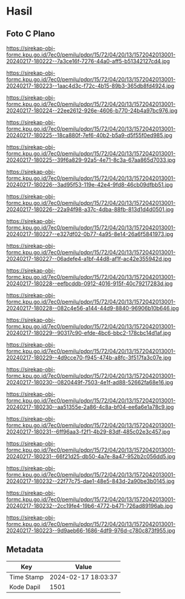 # Hasil

## Foto C Plano

https://sirekap-obj-formc.kpu.go.id/7ec0/pemilu/pdpr/15/72/04/20/13/1572042013001-20240217-180222--7a3ce16f-7276-44a0-aff5-b51342127cd4.jpg

https://sirekap-obj-formc.kpu.go.id/7ec0/pemilu/pdpr/15/72/04/20/13/1572042013001-20240217-180223--1aac4d3c-f72c-4b15-89b3-365db8fd4924.jpg

https://sirekap-obj-formc.kpu.go.id/7ec0/pemilu/pdpr/15/72/04/20/13/1572042013001-20240217-180224--22ee2612-926e-4606-b770-24b4a97bc976.jpg

https://sirekap-obj-formc.kpu.go.id/7ec0/pemilu/pdpr/15/72/04/20/13/1572042013001-20240217-180225--18ca880f-7ef6-40b2-b5a9-d5f55f0ed985.jpg

https://sirekap-obj-formc.kpu.go.id/7ec0/pemilu/pdpr/15/72/04/20/13/1572042013001-20240217-180225--39f6a829-92a5-4e71-8c3a-67aa865d7033.jpg

https://sirekap-obj-formc.kpu.go.id/7ec0/pemilu/pdpr/15/72/04/20/13/1572042013001-20240217-180226--3ad95f53-119e-42e4-9fd8-46cb09dfbb51.jpg

https://sirekap-obj-formc.kpu.go.id/7ec0/pemilu/pdpr/15/72/04/20/13/1572042013001-20240217-180226--22a94f98-a37c-4dba-88fb-813d1d4d0501.jpg

https://sirekap-obj-formc.kpu.go.id/7ec0/pemilu/pdpr/15/72/04/20/13/1572042013001-20240217-180227--e327df02-0b77-4a95-8e14-26a6f5841973.jpg

https://sirekap-obj-formc.kpu.go.id/7ec0/pemilu/pdpr/15/72/04/20/13/1572042013001-20240217-180227--06adefe4-a1bf-44d8-af1f-ac42e355942d.jpg

https://sirekap-obj-formc.kpu.go.id/7ec0/pemilu/pdpr/15/72/04/20/13/1572042013001-20240217-180228--eefbcddb-0912-4016-915f-40c79217283d.jpg

https://sirekap-obj-formc.kpu.go.id/7ec0/pemilu/pdpr/15/72/04/20/13/1572042013001-20240217-180228--082c4e56-a144-44d9-8840-96906b10b646.jpg

https://sirekap-obj-formc.kpu.go.id/7ec0/pemilu/pdpr/15/72/04/20/13/1572042013001-20240217-180229--90317c90-efde-4bc6-bbc2-178cbc14d1af.jpg

https://sirekap-obj-formc.kpu.go.id/7ec0/pemilu/pdpr/15/72/04/20/13/1572042013001-20240217-180229--4d9cce70-f945-474b-a8fc-3f517fa3c07e.jpg

https://sirekap-obj-formc.kpu.go.id/7ec0/pemilu/pdpr/15/72/04/20/13/1572042013001-20240217-180230--0820449f-7503-4e1f-ad88-52662fa68e16.jpg

https://sirekap-obj-formc.kpu.go.id/7ec0/pemilu/pdpr/15/72/04/20/13/1572042013001-20240217-180230--aa51355e-2a86-4c8a-bf04-ee6a6e1a78c9.jpg

https://sirekap-obj-formc.kpu.go.id/7ec0/pemilu/pdpr/15/72/04/20/13/1572042013001-20240217-180231--6ff96aa3-f2f1-4b29-83df-485c02e3c457.jpg

https://sirekap-obj-formc.kpu.go.id/7ec0/pemilu/pdpr/15/72/04/20/13/1572042013001-20240217-180231--66f21d25-db50-4a7e-8a47-952b2c056dd5.jpg

https://sirekap-obj-formc.kpu.go.id/7ec0/pemilu/pdpr/15/72/04/20/13/1572042013001-20240217-180232--22f77c75-dae1-48e5-843d-2a90be3b0145.jpg

https://sirekap-obj-formc.kpu.go.id/7ec0/pemilu/pdpr/15/72/04/20/13/1572042013001-20240217-180232--2cc19fe4-19b6-4772-b471-726ad89196ab.jpg

https://sirekap-obj-formc.kpu.go.id/7ec0/pemilu/pdpr/15/72/04/20/13/1572042013001-20240217-180223--9d9aeb66-1686-4df9-976d-c780c873f955.jpg


## Metadata

| Key        | Value               |
| ---------- | ------------------- |
| Time Stamp | 2024-02-17 18:03:37 |
| Kode Dapil | 1501                |



